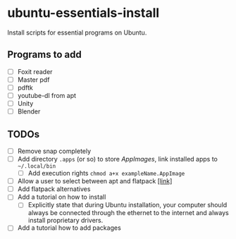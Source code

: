 # ubuntu-essentials-install

Install scripts for essential programs on Ubuntu.

## Programs to add

- [ ] Foxit reader
- [ ] Master pdf
- [ ] pdftk
- [ ] youtube-dl from apt
- [ ] Unity
- [ ] Blender

## TODOs

- [ ] Remove snap completely
- [ ] Add directory `.apps` (or so) to store *AppImages*, link installed apps to `~/.local/bin`
  - [ ] Add execution rights `chmod a+x exampleName.AppImage`
- [ ] Allow a user to select between apt and flatpack [[link]](https://docs.flatpak.org/en/latest/using-flatpak.html)
- [ ] Add flatpack alternatives
- [ ] Add a tutorial on how to install
  - [ ] Explicitly state that during Ubuntu installation, your computer should always be connected through the ethernet to the internet and always install proprietary drivers.
- [ ] Add a tutorial how to add packages
